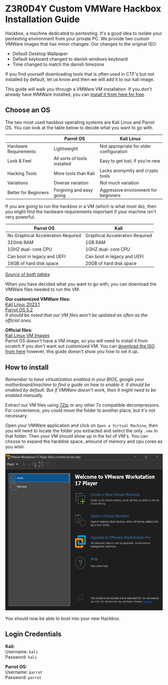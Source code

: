 # Z3R0D4Y Custom VMWare Hackbox Installation Guide

Hackbox, a machine dedicated to pentesting. It's a good idea to isolate your pentesting environment from your private PC. We provide two custom VMWare images that has minor changes. Our changes to the original ISO:

- Default Desktop Wallpaper
- Default keyboard changed to danish windows keyboard
- Time changed to match the danish timezone

If you find yourself downloading tools that is often used in CTF's but not installed by default, let us know and then we will add it to our kali image.

This guide will walk you through a VMWare VM installation. If you don't already have WMWare installed, you can [install it from here for free](https://www.vmware.com/products/workstation-player.html).

## Choose an OS

The two most used hackbox operating systems are Kali Linux and Parrot OS. You can look at the table below to decide what you want to go with.

|                       | Parrot OS                    | Kali Linux                              |
|-----------------------|------------------------------|-----------------------------------------|
| Hardware Requirements | Lightweight                  | Not appropriate for older configuration |
| Look & Feel           | All sorts of tools installed | Easy to get lost, if you’re new         |
| Hacking Tools         | More tools than Kali         | Lacks anonymity and crypto tools        |
| Variations            | Diverse variation            | Not much variation                      |
| Better for Beginners  | Forgiving and easy going     | Aggressive environment for beginners    |

If you are going to run the hackbox in a VM (which is what most do), then you might find the hardware requirements important if your machine isn't very powerful.

| Parrot OS                          | Kali                            |
|------------------------------------|---------------------------------|
| No Graphical Acceleration Required | Graphical Acceleration Required |
| 320mb RAM                          | 1GB RAM                         |
| 1GHZ dual-core CPU                 | 1GHZ dual-core CPU              |
| Can boot in legacy and UEFI        | Can boot in legacy and UEFI     |
| 16GB of hard disk space            | 20GB of hard disk space         |

[*Source of both tables*](https://www.edureka.co/blog/parrot-os-vs-kali-linux/)

When you have decided what you want to go with, you can download the VMWare files needed to run the VM.

**Our customized VMWare files:**  
[Kali Linux 2023.1](https://drive.proton.me/urls/Z80S491DJ8#XAQLfAfGp9GK)  
[Parrot OS 5.2](https://drive.proton.me/urls/6VEYKEKRSW#1AJJPIsF5dC2)  
*It should be noted that our VM files won't be updated as often as the official ones.*  

**Official files:**  
[Kali Linux VM Images](https://www.kali.org/get-kali/#kali-virtual-machines)  
Parrot OS doesn't have a VM image, so you will need to install it from scratch if you don't want out customized VM. You can [download the ISO from here](https://www.parrotsec.org/download/) however, this guide doesn't show you how to set it up.  

## How to install

*Remember to have virtualization enabled in your BIOS, google your motherboard/machine to find a guide on how to enable it. It should be enabled by default. But if VMWare doesn't work, then it might need to be enabled manually.*

Extract our VM files using [7Zip](https://www.7-zip.org/download.html) or any other 7z compatible decompressors. For convenience, you could move the folder to another place, but it's not necessary.

Open your VMWare application and click on `Open a Virtual Machine`, then you will need to locate the folder you extracted and select the only `.vmx` in that folder. Then your VM should show up in the list of VM's. You can choose to expand the harddisk space, amound of memory and cpu cores as you wish.

<img src="./images/vmware.png" width="600" height="500">

You should now be able to boot into your new Hackbox.

## Login Credentials

**Kali:**  
Username: `kali`  
Password: `kali`  

**Parrot OS:**  
Username: `parrot`  
Password: `parrot`  
